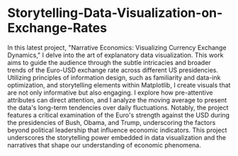 # Storytelling-Data-Visualization-on-Exchange-Rates
In this latest project, "Narrative Economics: Visualizing Currency Exchange Dynamics," I delve into the art of explanatory data visualization. This work aims to guide the audience through the subtle intricacies and broader trends of the Euro-USD exchange rate across different US presidencies. Utilizing principles of information design, such as familiarity and data-ink optimization, and storytelling elements within Matplotlib, I create visuals that are not only informative but also engaging. I explore how pre-attentive attributes can direct attention, and I analyze the moving average to present the data's long-term tendencies over daily fluctuations. Notably, the project features a critical examination of the Euro's strength against the USD during the presidencies of Bush, Obama, and Trump, underscoring the factors beyond political leadership that influence economic indicators. This project underscores the storytelling power embedded in data visualization and the narratives that shape our understanding of economic phenomena.
